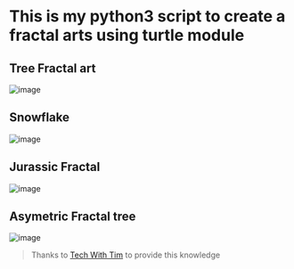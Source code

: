 # This is my python3 script to create a fractal arts using turtle module

## Tree Fractal art

![image](https://user-images.githubusercontent.com/70594522/124227602-96328480-db28-11eb-8928-d469f136ca0e.png)

## Snowflake

![image](https://user-images.githubusercontent.com/70594522/124235885-718fda00-db33-11eb-907d-dec27d9167db.png)

## Jurassic Fractal

![image](https://user-images.githubusercontent.com/70594522/124239263-25469900-db37-11eb-8cbe-9607579142ad.png)

## Asymetric Fractal tree

![image](https://user-images.githubusercontent.com/70594522/124272963-1246bf80-db5d-11eb-83f3-abf5b7b98036.png)



> Thanks to [Tech With Tim](https://www.youtube.com/channel/UC4JX40jDee_tINbkjycV4Sg) to provide this knowledge
